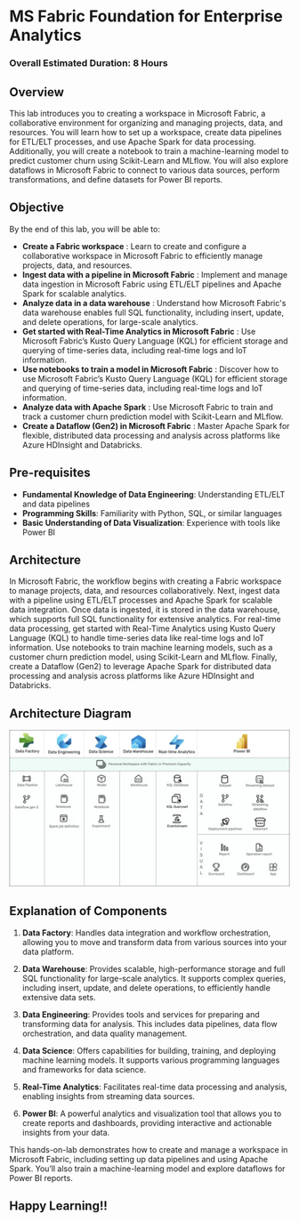 # MS Fabric Foundation for Enterprise Analytics

### Overall Estimated Duration: 8 Hours

## Overview

This lab introduces you to creating a workspace in Microsoft Fabric, a collaborative environment for organizing and managing projects, data, and resources. You will learn how to set up a workspace, create data pipelines for ETL/ELT processes, and use Apache Spark for data processing. Additionally, you will create a notebook to train a machine-learning model to predict customer churn using Scikit-Learn and MLflow. You will also explore dataflows in Microsoft Fabric to connect to various data sources, perform transformations, and define datasets for Power BI reports.

## Objective

By the end of this lab, you will be able to:

- **Create a Fabric workspace** : Learn to create and configure a collaborative workspace in Microsoft Fabric to efficiently manage projects, data, and resources.
- **Ingest data with a pipeline in Microsoft Fabric** : Implement and manage data ingestion in Microsoft Fabric using ETL/ELT pipelines and Apache Spark for scalable analytics.
- **Analyze data in a data warehouse** : Understand how Microsoft Fabric's data warehouse enables full SQL functionality, including insert, update, and delete operations, for large-scale analytics.
- **Get started with Real-Time Analytics in Microsoft Fabric** : Use Microsoft Fabric’s Kusto Query Language (KQL) for efficient storage and querying of time-series data, including real-time logs and IoT information.
- **Use notebooks to train a model in Microsoft Fabric** : Discover how to use Microsoft Fabric’s Kusto Query Language (KQL) for efficient storage and querying of time-series data, including real-time logs and IoT information.
- **Analyze data with Apache Spark** : Use Microsoft Fabric to train and track a customer churn prediction model with Scikit-Learn and MLflow.
- **Create a Dataflow (Gen2) in Microsoft Fabric** : Master Apache Spark for flexible, distributed data processing and analysis across platforms like Azure HDInsight and Databricks.
  
## Pre-requisites

- **Fundamental Knowledge of Data Engineering**: Understanding ETL/ELT and data pipelines
- **Programming Skills**: Familiarity with Python, SQL, or similar languages
- **Basic Understanding of Data Visualization**: Experience with tools like Power BI

## Architecture

In Microsoft Fabric, the workflow begins with creating a Fabric workspace to manage projects, data, and resources collaboratively. Next, ingest data with a pipeline using ETL/ELT processes and Apache Spark for scalable data integration. Once data is ingested, it is stored in the data warehouse, which supports full SQL functionality for extensive analytics. For real-time data processing, get started with Real-Time Analytics using Kusto Query Language (KQL) to handle time-series data like real-time logs and IoT information. Use notebooks to train machine learning models, such as a customer churn prediction model, using Scikit-Learn and MLflow. Finally, create a Dataflow (Gen2) to leverage Apache Spark for distributed data processing and analysis across platforms like Azure HDInsight and Databricks.

## Architecture Diagram

  ![](./Images/arch10.jpg)

## Explanation of Components

1. **Data Factory**: Handles data integration and workflow orchestration, allowing you to move and transform data from various sources into your data platform.

1. **Data Warehouse**: Provides scalable, high-performance storage and full SQL functionality for large-scale analytics. It supports complex queries, including insert, update, and delete operations, to efficiently handle extensive data sets.
   
1. **Data Engineering**: Provides tools and services for preparing and transforming data for analysis. This includes data pipelines, data flow orchestration, and data quality management.

1. **Data Science**: Offers capabilities for building, training, and deploying machine learning models. It supports various programming languages and frameworks for data science.

1. **Real-Time Analytics**: Facilitates real-time data processing and analysis, enabling insights from streaming data sources.
   
1. **Power BI**: A powerful analytics and visualization tool that allows you to create reports and dashboards, providing interactive and actionable insights from your data.

This hands-on-lab demonstrates how to create and manage a workspace in Microsoft Fabric, including setting up data pipelines and using Apache Spark. You’ll also train a machine-learning model and explore dataflows for Power BI reports.

## Happy Learning!!
